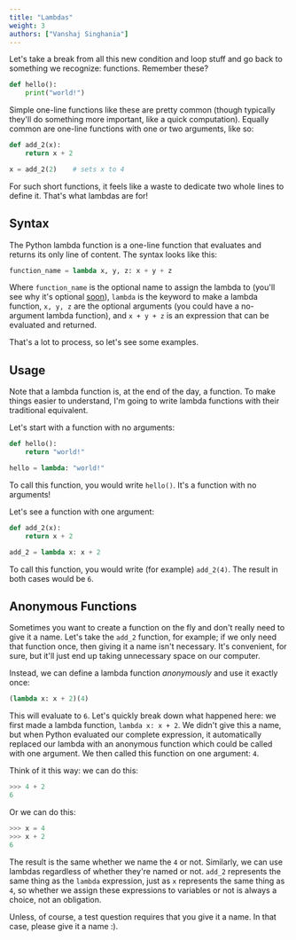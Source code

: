 ```yaml
---
title: "Lambdas"
weight: 3
authors: ["Vanshaj Singhania"]
---
```


Let's take a break from all this new condition and loop stuff and go back to something we recognize: functions. Remember these?

```python
def hello():
    print("world!")
```

Simple one-line functions like these are pretty common (though typically they'll do something more important, like a quick computation). Equally common are one-line functions with one or two arguments, like so:

```python
def add_2(x):
    return x + 2

x = add_2(2)    # sets x to 4
```

For such short functions, it feels like a waste to dedicate two whole lines to define it. That's what lambdas are for!

## Syntax
The Python lambda function is a one-line function that evaluates and returns its only line of content. The syntax looks like this:

```python
function_name = lambda x, y, z: x + y + z
```

Where `function_name` is the optional name to assign the lambda to (you'll see why it's optional [soon](#anonymous-functions)), `lambda` is the keyword to make a lambda function, `x, y, z` are the optional arguments (you could have a no-argument lambda function), and `x + y + z` is an expression that can be evaluated and returned.

That's a lot to process, so let's see some examples.

## Usage
Note that a lambda function is, at the end of the day, a function. To make things easier to understand, I'm going to write lambda functions with their traditional equivalent.

Let's start with a function with no arguments:
```python
def hello():
    return "world!"

hello = lambda: "world!"
```

To call this function, you would write `hello()`. It's a function with no arguments!

Let's see a function with one argument:
```python
def add_2(x):
    return x + 2

add_2 = lambda x: x + 2
```

To call this function, you would write (for example) `add_2(4)`. The result in both cases would be `6`.

## Anonymous Functions
Sometimes you want to create a function on the fly and don't really need to give it a name. Let's take the `add_2` function, for example; if we only need that function once, then giving it a name isn't necessary. It's convenient, for sure, but it'll just end up taking unnecessary space on our computer.

Instead, we can define a lambda function *anonymously* and use it exactly once:

```python
(lambda x: x + 2)(4)
```

This will evaluate to `6`. Let's quickly break down what happened here: we first made a lambda function, `lambda x: x + 2`. We didn't give this a name, but when Python evaluated our complete expression, it automatically replaced our lambda with an anonymous function which could be called with one argument. We then called this function on one argument: `4`.

Think of it this way: we can do this:

```python
>>> 4 + 2
6
```

Or we can do this:

```python
>>> x = 4
>>> x + 2
6
```

The result is the same whether we name the `4` or not. Similarly, we can use lambdas regardless of whether they're named or not. `add_2` represents the same thing as the `lambda` expression, just as `x` represents the same thing as `4`, so whether we assign these expressions to variables or not is always a choice, not an obligation.

Unless, of course, a test question requires that you give it a name. In that case, please give it a name :).

